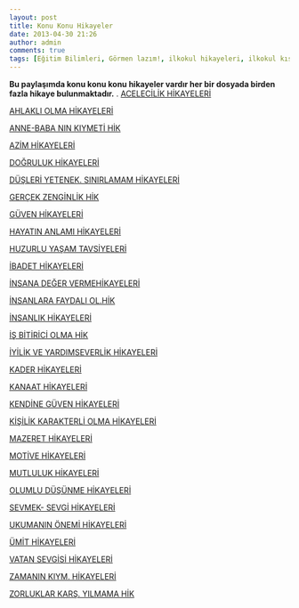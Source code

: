 ```yaml
---
layout: post
title: Konu Konu Hikayeler
date: 2013-04-30 21:26
author: admin
comments: true
tags: [Eğitim Bilimleri, Görmen lazım!, ilkokul hikayeleri, ilkokul kısa hikayeler, kpss, kpss eğitim bilimleri, Son Konular]
---
```

<strong>Bu paylaşımda konu konu konu hikayeler vardır her bir dosyada birden fazla hikaye bulunmaktadır.</strong>
.
<a href="http://egitimvaktim.com/dosyalar/2013/04/ACELECİLİK-HİKAYELERİ.zip">ACELECİLİK HİKAYELERİ</a>

<a href="http://egitimvaktim.com/dosyalar/2013/04/AHLAKLI-OLMA-HİKAYELERİ.zip">AHLAKLI OLMA HİKAYELERİ</a>

<a href="http://egitimvaktim.com/dosyalar/2013/04/ANNE-BABA-NIN-KIYMETİ-HİK.zip">ANNE-BABA NIN KIYMETİ HİK</a>

<a href="http://egitimvaktim.com/dosyalar/2013/04/AZİM-HİKAYELERİ.zip">AZİM HİKAYELERİ</a>

<a href="http://egitimvaktim.com/dosyalar/2013/04/DOĞRULUK-HİKAYELERİ.zip">DOĞRULUK HİKAYELERİ</a>

<a href="http://egitimvaktim.com/dosyalar/2013/04/DÜŞLERİ-YETENEK.-SINIRLAMAM-HİKAYELERİ.zip">DÜŞLERİ YETENEK. SINIRLAMAM HİKAYELERİ</a>

<a href="http://egitimvaktim.com/dosyalar/2013/04/GERÇEK-ZENGİNLİK-HİK.zip">GERÇEK ZENGİNLİK HİK</a>

<a href="http://egitimvaktim.com/dosyalar/2013/04/GÜVEN-HİKAYELERİ.zip">GÜVEN HİKAYELERİ</a>

<a href="http://egitimvaktim.com/dosyalar/2013/04/HAYATIN-ANLAMI-HİKAYELERİ.zip">HAYATIN ANLAMI HİKAYELERİ</a>

<a href="http://egitimvaktim.com/dosyalar/2013/04/HUZURLU-YAŞAM-TAVSİYELERİ.zip">HUZURLU YAŞAM TAVSİYELERİ</a>

<a href="http://egitimvaktim.com/dosyalar/2013/04/İBADET-HİKAYELERİ.zip">İBADET HİKAYELERİ</a>

<a href="http://egitimvaktim.com/dosyalar/2013/04/İNSANA-DEĞER-VERMEHİKAYELERİ.zip">İNSANA DEĞER VERMEHİKAYELERİ</a>

<a href="http://egitimvaktim.com/dosyalar/2013/04/İNSANLARA-FAYDALI-OL.HİK.zip">İNSANLARA FAYDALI OL.HİK</a>

<a href="http://egitimvaktim.com/dosyalar/2013/04/İNSANLIK-HİKAYELERİ.zip">İNSANLIK HİKAYELERİ</a>

<a href="http://egitimvaktim.com/dosyalar/2013/04/İŞ-BİTİRİCİ-OLMA-HİK.zip">İŞ BİTİRİCİ OLMA HİK</a>

<a href="http://egitimvaktim.com/dosyalar/2013/04/İYİLİK-VE-YARDIMSEVERLİK-HİKAYELERİ.zip">İYİLİK VE YARDIMSEVERLİK HİKAYELERİ</a>

<a href="http://egitimvaktim.com/dosyalar/2013/04/KADER-HİKAYELERİ.zip">KADER HİKAYELERİ</a>

<a href="http://egitimvaktim.com/dosyalar/2013/04/KANAAT-HİKAYELERİ.zip">KANAAT HİKAYELERİ</a>

<a href="http://egitimvaktim.com/dosyalar/2013/04/KENDİNE-GÜVEN-HİKAYELERİ.zip">KENDİNE GÜVEN HİKAYELERİ</a>

<a href="http://egitimvaktim.com/dosyalar/2013/04/KİŞİLİK-KARAKTERLİ-OLMA-HİKAYELERİ.zip">KİŞİLİK KARAKTERLİ OLMA HİKAYELERİ</a>

<a href="http://egitimvaktim.com/dosyalar/2013/04/MAZERET-HİKAYELERİ.zip">MAZERET HİKAYELERİ</a>

<a href="http://egitimvaktim.com/dosyalar/2013/04/MOTİVE-HİKAYELERİ.rar">MOTİVE HİKAYELERİ</a>

<a href="http://egitimvaktim.com/dosyalar/2013/04/MUTLULUK-HİKAYELERİ.rar">MUTLULUK HİKAYELERİ</a>

<a href="http://egitimvaktim.com/dosyalar/2013/04/OLUMLU-DÜŞÜNME-HİKAYELERİ.rar">OLUMLU DÜŞÜNME HİKAYELERİ</a>

<a href="http://egitimvaktim.com/dosyalar/2013/04/SEVMEK-SEVGİ-HİKAYELERİ.rar">SEVMEK- SEVGİ HİKAYELERİ</a>

<a href="http://egitimvaktim.com/dosyalar/2013/04/UKUMANIN-ÖNEMİ-HİKAYELERİ.rar">UKUMANIN ÖNEMİ HİKAYELERİ</a>

<a href="http://egitimvaktim.com/dosyalar/2013/04/ÜMİT-HİKAYELERİ.rar">ÜMİT HİKAYELERİ</a>

<a href="http://egitimvaktim.com/dosyalar/2013/04/VATAN-SEVGİSİ-HİKAYELERİ.rar">VATAN SEVGİSİ HİKAYELERİ</a>

<a href="http://egitimvaktim.com/dosyalar/2013/04/ZAMANIN-KIYM.-HİKAYELERİ.rar">ZAMANIN KIYM. HİKAYELERİ</a>

<a href="http://egitimvaktim.com/dosyalar/2013/04/ZORLUKLAR-KARŞ.-YILMAMA-HİK.rar">ZORLUKLAR KARŞ. YILMAMA HİK</a>

&nbsp;

